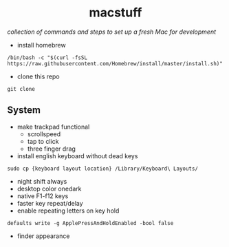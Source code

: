 <h1 align='center'>macstuff</h1>

*collection of commands and steps to set up a fresh Mac for development*

* install homebrew
```
/bin/bash -c "$(curl -fsSL https://raw.githubusercontent.com/Homebrew/install/master/install.sh)"
```
* clone this repo
```
git clone
```

## System
* make trackpad functional
  * scrollspeed
  * tap to click
  * three finger drag
* install english keyboard without dead keys
 ```
 sudo cp {keyboard layout location} /Library/Keyboard\ Layouts/
 ```
* night shift always
* desktop color onedark
* native F1-f12 keys
* faster key repeat/delay
* enable repeating letters on key hold
```
defaults write -g ApplePressAndHoldEnabled -bool false
```
* finder appearance
